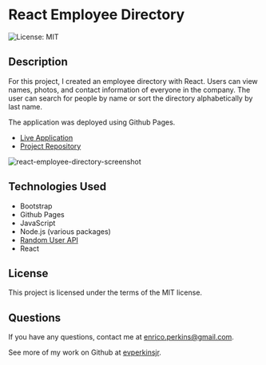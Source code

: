 # React Employee Directory
![License: MIT](https://img.shields.io/badge/License-MIT-yellow.svg)

## Description
For this project, I created an employee directory with React. Users can view names, photos, and contact information of everyone in the company. The user can search for people by name or sort the directory alphabetically by last name.

The application was deployed using Github Pages.
- [Live Application](https://evperkinsjr.github.io/react-employee-directory/)
- [Project Repository](https://github.com/evperkinsjr/react-employee-directory)

![react-employee-directory-screenshot](https://user-images.githubusercontent.com/79537431/132995991-718a000e-2d12-44ec-9db6-5dee331a7bd0.png)


## Technologies Used
- Bootstrap
- Github Pages
- JavaScript
- Node.js (various packages)
- [Random User API](https://randomuser.me/)
- React


## License
This project is licensed under the terms of the MIT license.


## Questions
If you have any questions, contact me at enrico.perkins@gmail.com.

See more of my work on Github at [evperkinsjr](https://github.com/evperkinsjr/).

